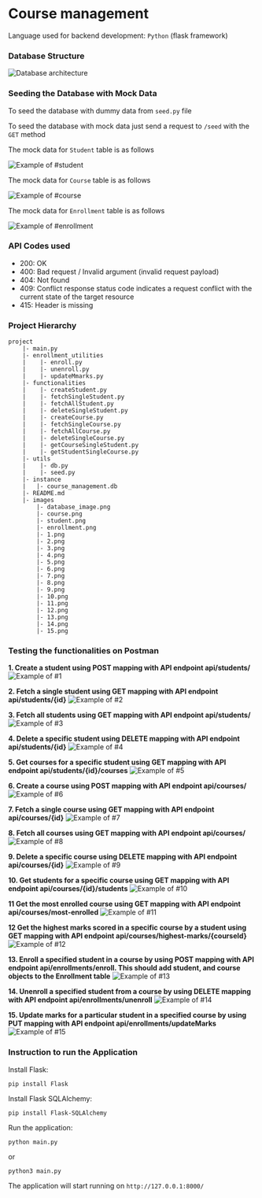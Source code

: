 # Course management

Language used for backend development: `Python` (flask framework)

### Database Structure
![Database architecture](images/database_image.png)

### Seeding the Database with Mock Data
To seed the database with dummy data from `seed.py` file

To seed the database with mock data just send a request to `/seed` with the `GET` method

The mock data for `Student` table is as follows

![Example of #student](images/student.png)

The mock data for `Course` table is as follows

![Example of #course](images/course.png)

The mock data for `Enrollment` table is as follows

![Example of #enrollment](images/enrollment.png)

### API Codes used

- 200: OK
- 400: Bad request / Invalid argument (invalid request payload)
- 404: Not found
- 409: Conflict response status code indicates a request conflict with the current state of the target resource
- 415: Header is missing

### Project Hierarchy

```
project
    |- main.py
    |- enrollment_utilities
    |    |- enroll.py
    |    |- unenroll.py
    |    |- updateMmarks.py
    |- functionalities
    |    |- createStudent.py
    |    |- fetchSingleStudent.py
    |    |- fetchAllStudent.py
    |    |- deleteSingleStudent.py
    |    |- createCourse.py
    |    |- fetchSingleCourse.py
    |    |- fetchAllCourse.py
    |    |- deleteSingleCourse.py
    |    |- getCourseSingleStudent.py
    |    |- getStudentSingleCourse.py
    |- utils
    |    |- db.py
    |    |- seed.py
    |- instance
    |   |- course_management.db
    |- README.md
    |- images
        |- database_image.png
        |- course.png
        |- student.png
        |- enrollment.png
        |- 1.png
        |- 2.png
        |- 3.png
        |- 4.png
        |- 5.png
        |- 6.png
        |- 7.png
        |- 8.png
        |- 9.png
        |- 10.png
        |- 11.png
        |- 12.png
        |- 13.png
        |- 14.png
        |- 15.png
```

### Testing the functionalities on Postman
**1. Create a student using POST mapping with API endpoint api/students/**
![Example of #1](images/1.png)

**2. Fetch a single student using GET mapping with API endpoint api/students/{id}**
![Example of #2](images/2.png)

**3. Fetch all students using GET mapping with API endpoint api/students/**
![Example of #3](images/3.png)

**4. Delete a specific student using DELETE mapping with API endpoint api/students/{id}**
![Example of #4](images/4.png)

**5. Get courses for a specific student using GET mapping with API endpoint api/students/{id}/courses**
![Example of #5](images/5.png)

**6. Create a course using POST mapping with API endpoint api/courses/**
![Example of #6](images/6.png)

**7. Fetch a single course using GET mapping with API endpoint api/courses/{id}**
![Example of #7](images/7.png)

**8. Fetch all courses using GET mapping with API endpoint api/courses/**
![Example of #8](images/8.png)

**9. Delete a specific course using DELETE mapping with API endpoint api/courses/{id}**
![Example of #9](images/9.png)

**10. Get students for a specific course using GET mapping with API endpoint api/courses/{id}/students**
![Example of #10](images/10.png)

**11 Get the most enrolled course using GET mapping with API endpoint api/courses/most-enrolled**
![Example of #11](images/11.png)

**12 Get the highest marks scored in a specific course by a student using GET mapping with API endpoint api/courses/highest-marks/{courseId}**
![Example of #12](images/12.png)

**13. Enroll a specified student in a course by using POST mapping with API endpoint api/enrollments/enroll. This should add student, and course objects to the Enrollment table**
![Example of #13](images/13.png)

**14. Unenroll a specified student from a course by using DELETE mapping with API endpoint api/enrollments/unenroll**
![Example of #14](images/14.png)

**15. Update marks for a particular student in a specified course by using PUT mapping with API endpoint api/enrollments/updateMarks**
![Example of #15](images/15.png)

### Instruction to run the Application
Install Flask:
```
pip install Flask
```
Install Flask SQLAlchemy:
```
pip install Flask-SQLAlchemy
```
Run the application:
```
python main.py
```
or
```
python3 main.py
```
The application will start running on `http://127.0.0.1:8000/`
